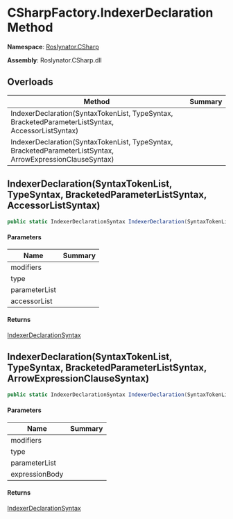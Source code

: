 # CSharpFactory\.IndexerDeclaration Method

**Namespace**: [Roslynator.CSharp](../../README.md)

**Assembly**: Roslynator\.CSharp\.dll

## Overloads

| Method | Summary |
| ------ | ------- |
| IndexerDeclaration\(SyntaxTokenList, TypeSyntax, BracketedParameterListSyntax, AccessorListSyntax\) | |
| IndexerDeclaration\(SyntaxTokenList, TypeSyntax, BracketedParameterListSyntax, ArrowExpressionClauseSyntax\) | |

## IndexerDeclaration\(SyntaxTokenList, TypeSyntax, BracketedParameterListSyntax, AccessorListSyntax\)<a name="Roslynator_CSharp_CSharpFactory_IndexerDeclaration_Microsoft_CodeAnalysis_SyntaxTokenList_Microsoft_CodeAnalysis_CSharp_Syntax_TypeSyntax_Microsoft_CodeAnalysis_CSharp_Syntax_BracketedParameterListSyntax_Microsoft_CodeAnalysis_CSharp_Syntax_AccessorListSyntax_"></a>

```csharp
public static IndexerDeclarationSyntax IndexerDeclaration(SyntaxTokenList modifiers, TypeSyntax type, BracketedParameterListSyntax parameterList, AccessorListSyntax accessorList)
```

#### Parameters

| Name | Summary |
| ---- | ------- |
| modifiers | |
| type | |
| parameterList | |
| accessorList | |

#### Returns

[IndexerDeclarationSyntax](https://docs.microsoft.com/en-us/dotnet/api/microsoft.codeanalysis.csharp.syntax.indexerdeclarationsyntax)

## IndexerDeclaration\(SyntaxTokenList, TypeSyntax, BracketedParameterListSyntax, ArrowExpressionClauseSyntax\)<a name="Roslynator_CSharp_CSharpFactory_IndexerDeclaration_Microsoft_CodeAnalysis_SyntaxTokenList_Microsoft_CodeAnalysis_CSharp_Syntax_TypeSyntax_Microsoft_CodeAnalysis_CSharp_Syntax_BracketedParameterListSyntax_Microsoft_CodeAnalysis_CSharp_Syntax_AccessorListSyntax_"></a>

```csharp
public static IndexerDeclarationSyntax IndexerDeclaration(SyntaxTokenList modifiers, TypeSyntax type, BracketedParameterListSyntax parameterList, ArrowExpressionClauseSyntax expressionBody)
```

#### Parameters

| Name | Summary |
| ---- | ------- |
| modifiers | |
| type | |
| parameterList | |
| expressionBody | |

#### Returns

[IndexerDeclarationSyntax](https://docs.microsoft.com/en-us/dotnet/api/microsoft.codeanalysis.csharp.syntax.indexerdeclarationsyntax)

